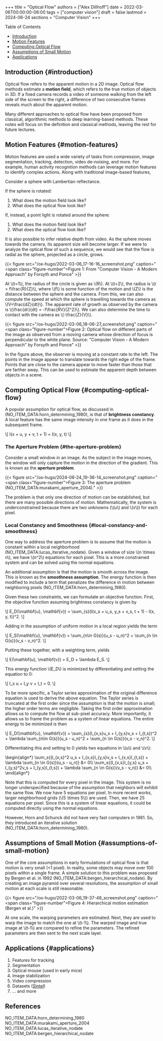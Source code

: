 +++
title = "Optical Flow"
authors = ["Alex Dillhoff"]
date = 2022-03-06T00:00:00-06:00
tags = ["computer vision"]
draft = false
lastmod = 2024-06-24
sections = "Computer Vision"
+++

<div class="ox-hugo-toc toc">

<div class="heading">Table of Contents</div>

- [Introduction](#introduction)
- [Motion Features](#motion-features)
- [Computing Optical Flow](#computing-optical-flow)
- [Assumptions of Small Motion](#assumptions-of-small-motion)
- [Applications](#applications)

</div>
<!--endtoc-->



## Introduction {#introduction}

Optical flow refers to the apparent motion in a 2D image. Optical flow methods estimate a **motion field**, which refers to the true motion of objects in 3D. If a fixed camera records a video of someone walking from the left side of the screen to the right, a difference of two consecutive frames reveals much about the apparent motion.

Many different approaches to optical flow have been proposed from classical, algorithmic methods to deep learning-based methods. These notes will focus on the definition and classical methods, leaving the rest for future lectures.


## Motion Features {#motion-features}

Motion features are used a wide variety of tasks from compression, image segmentation, tracking, detection, video de-noising, and more. For example, human activity recognition methods can leverage motion features to identify complex actions. Along with traditional image-based features,

Consider a sphere with Lambertian reflectance.

If the sphere is rotated:

1.  What does the motion field look like?
2.  What does the optical flow look like?

If, instead, a point light is rotated around the sphere:

1.  What does the motion field look like?
2.  What does the optical flow look like?

It is also possible to infer relative depth from video. As the sphere moves towards the camera, its apparent size will become larger. If we were to analyze the optical flow of such a sequence, we would see that the flow is radial as the sphere, projected as a circle, grows.

{{< figure src="/ox-hugo/2022-03-06_17-16-16_screenshot.png" caption="<span class=\"figure-number\">Figure 1: </span>From \"Computer Vision - A Modern Approach\" by Forsyth and Ponce" >}}

At \\(t=1\\), the radius of the circle is given as \\(R\\).
At \\(t=2\\), the radius is \\(r = f\frac{R}{Z}\\), where \\(f\\) is some function of the motion and \\(Z\\) is the distance between the sphere and the camera.
From this, we can also compute the speed at which the sphere is travelling towards the camera as \\(V=\frac{dZ}{dt}\\).
The apparent rate of growth as observed by the camera is \\(\frac{dr}{dt} = -f\frac{RV}{Z^2}\\).
We can also determine the time to contact with the camera as \\(-\frac{Z}{V}\\).

{{< figure src="/ox-hugo/2022-03-06_18-06-27_screenshot.png" caption="<span class=\"figure-number\">Figure 2: </span>Optical flow on different parts of the image as observed from a moving camera whose direction of focus is perpendicular to the white plane. Source: \"Computer Vision - A Modern Approach\" by Forsyth and Ponce" >}}

In the figure above, the observer is moving at a constant rate to the left.
The points in the image appear to translate towards the right edge of the frame.
Points that are close to the camera appear to move faster than those that are farther away.
This can be used to estimate the apparent depth between objects in a scene.


## Computing Optical Flow {#computing-optical-flow}

A popular assumption for optical flow, as discussed in (NO_ITEM_DATA:horn_determining_1980), is that of **brightness constancy**. A local feature has the same image intensity in one frame as it does in the subsequent frame.

\\[
I(x + u, y + v, t + 1) = I(x, y, t)
\\]


### The Aperture Problem {#the-aperture-problem}

Consider a small window in an image. As the subject in the image moves, the window will only capture the motion in the direction of the gradient. This is known as the **aperture problem**.

{{< figure src="/ox-hugo/2024-06-24_19-36-14_screenshot.png" caption="<span class=\"figure-number\">Figure 3: </span>The aperture problem (NO_ITEM_DATA:murakami_aperture_2004)." >}}

The problem is that only one direction of motion can be established, but there are many possible directions of motion. Mathematically, the system is underconstrained because there are two unknowns (\\(u\\) and \\(v\\)) for each pixel.


### Local Constancy and Smoothness {#local-constancy-and-smoothness}

One way to address the aperture problem is to assume that the motion is constant within a local neighborhood (NO_ITEM_DATA:lucas_iterative_nodate). Given a window of size \\(n \times n\\), we have \\(n^2\\) equations for each pixel. This is a more constrained system and can be solved using the normal equations.

An additional assumption is that the motion is smooth across the image. This is known as the **smoothness assumption**. The energy function is then modified to include a term that penalizes the difference in motion between neighboring pixels (NO_ITEM_DATA:horn_determining_1980).

Given these two constraints, we can formulate an objective function. First, the objective function assuming brightness constancy is given by

\\[
E\_D(\mathbf{u}, \mathbf{v}) = \sum\_{s}(I(x\_s + u\_s, y\_s + v\_s, t + 1) - I(x, y, t))^2.
\\]

Adding in the assumption of uniform motion in a local region yields the term

\\[
E\_S(\mathbf{u}, \mathbf{v}) = \sum\_{n\in G(s)}(u\_s - u\_n)^2 + \sum\_{n \in G(s)}(v\_s - v\_n)^2.
\\]

Putting these together, with a weighting term, yields

\\[
E(\mathbf{u}, \mathbf{v}) = E\_D + \lambda E\_S.
\\]

This energy function \\(E\_D\\) is minimized by differentiating and setting the equation to 0:

\\[
I\_x u + I\_y v + I\_t = 0.
\\]

To be more specific, a Taylor series approximation of the original difference equation is used to derive the above equation. The Taylor series is truncated at the first order since the assumption is that the motion is small; the higher order terms are negligible. Taking the first order approximation allows us to compute the flow at sub-pixel accuracy. More importantly, it allows us to frame the problem as a system of linear equations.
The entire energy to be minimized is then

\\[
E\_D(\mathbf{u}, \mathbf{v}) = \sum\_{s}(I\_{x,s}u\_s + I\_{y,s}v\_s + I\_{t,s})^2 + \lambda \sum\_{n\in G(s)}(u\_s - u\_n)^2 + \sum\_{n \in G(s)}(v\_s - v\_n)^2.
\\]

Differentiating this and setting to 0 yields two equations in \\(u\\) and \\(v\\):

\begin{align\*}
\sum\_s{(I\_{x,s}^2 u\_s + I\_{x,s}I\_{y,s}v\_s + I\_{x,s}I\_{t,s}) + \lambda \sum\_{n \in G(s)}(u\_s - u\_n)} &= 0\\\\
\sum\_s{(I\_{x,s}I\_{y,s} u\_s + I\_{y,s}^2v\_s + I\_{y,s}I\_{t,s}) + \lambda \sum\_{n \in G(s)}(v\_s - v\_n)} &= 0\\\\
\end{align\*}

Note that this is computed for every pixel in the image.
This system is no longer underspecified because of the assumption that neighbors will exhibit the same flow.
We now have 5 equations per pixel.
In more recent works, larger neighborhood grids (\\(5 \times 5\\)) are used.
Then, we have 25 equations per pixel.
Since this is a system of linear equations, it could be computed directly using the normal equations.

However, Horn and Schunck did not have very fast computers in 1981.
So, they introduced an iterative solution (NO_ITEM_DATA:horn_determining_1980).


## Assumptions of Small Motion {#assumptions-of-small-motion}

One of the core assumptions in early formulations of optical flow is that motion is very small (&lt;1 pixel).
In reality, some objects may move over 100 pixels within a single frame.
A simple solution to this problem was proposed by Bergen et al. in 1992 (NO_ITEM_DATA:bergen_hierarchical_nodate).
By creating an image pyramid over several resolutions, the assumption of small motion at each scale is still reasonable.

{{< figure src="/ox-hugo/2022-03-06_19-37-48_screenshot.png" caption="<span class=\"figure-number\">Figure 4: </span>Hierarchical motion estimation (Bergen et al.)" >}}

At one scale, the warping parameters are estimated.
Next, they are used to warp the image to match the one at \\(t-1\\).
The warped image and true image at \\(t-1\\) are compared to refine the parameters.
The refined parameters are then sent to the next scale layer.


## Applications {#applications}

1.  Features for tracking
2.  Segmentation
3.  Optical mouse (used in early mice)
4.  Image stabilization
5.  Video compression
6.  Datasets ([Sintel](http://sintel.is.tue.mpg.de/))
7.  ... and more

## References

<style>.csl-entry{text-indent: -1.5em; margin-left: 1.5em;}</style><div class="csl-bib-body">
  <div class="csl-entry">NO_ITEM_DATA:horn_determining_1980</div>
  <div class="csl-entry">NO_ITEM_DATA:murakami_aperture_2004</div>
  <div class="csl-entry">NO_ITEM_DATA:lucas_iterative_nodate</div>
  <div class="csl-entry">NO_ITEM_DATA:bergen_hierarchical_nodate</div>
</div>
